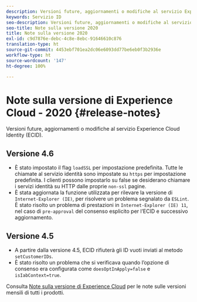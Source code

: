 ```yaml
---
description: Versioni future, aggiornamenti o modifiche al servizio Experience Cloud Identity.
keywords: Servizio ID
seo-description: Versioni future, aggiornamenti o modifiche al servizio Experience Cloud Identity.
seo-title: Note sulla versione 2020
title: Note sulla versione 2020
exl-id: c9d7876e-debc-4c8e-8ebc-91646610c876
translation-type: ht
source-git-commit: 4453ebf701ea2dc06e6093dd77be6eb0f3b2936e
workflow-type: ht
source-wordcount: '147'
ht-degree: 100%

---
```


# Note sulla versione di Experience Cloud - 2020 {#release-notes}

Versioni future, aggiornamenti o modifiche al servizio Experience Cloud Identity (ECID).

## Versione 4.6

* È stato impostato il flag `loadSSL` per impostazione predefinita. Tutte le chiamate al servizio identità sono impostate su `https` per impostazione predefinita.  I clienti possono impostarlo su false se desiderano chiamare i servizi identità su HTTP dalle proprie `non-ssl` pagine.
* È stata aggiornata la funzione utilizzata per rilevare la versione di `Internet-Explorer (IE)`, per risolvere un problema segnalato da `ESLint`.
È stato risolto un problema di prestazioni in `Internet-Explorer (IE) 11`, nel caso di `pre-approval` del consenso esplicito per l’ECID e successivo aggiornamento.

## Versione 4.5

* A partire dalla versione 4.5, ECID rifiuterà gli ID vuoti inviati al metodo `setCustomerIDs`.
* È stato risolto un problema che si verificava quando l’opzione di consenso era configurata come `doesOptInApply=false` e `isIabContext=true`.

Consulta [Note sulla versione di Experience Cloud](https://docs.adobe.com/content/help/it-IT/release-notes/experience-cloud/current.html) per le note sulle versioni mensili di tutti i prodotti.
